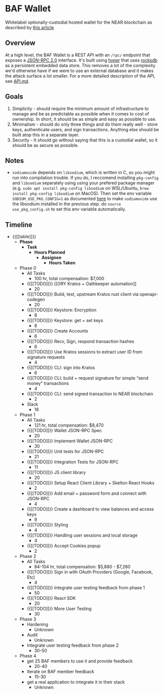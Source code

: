 # BAF Wallet

Whitelabel optionally-custodial hosted wallet for the NEAR blockchain as described by [this article](https://medium.com/nearprotocol/on-usability-of-blockchain-applications-398963798ab3)


## Overview

At a high level, the BAF Wallet is a REST API with an `/rpc/` endpoint that exposes a [JSON-RPC 2.0](https://www.jsonrpc.org/specification) interface. It's built using [hyper](https://hyper.rs/guides/server/hello-world/) that uses [rocksdb](https://github.com/rust-rocksdb/rust-rocksdb) as a persistent embedded data store. This removes a lot of the complexity we'd otherwise have if we were to use an external database and it makes the attack surface a lot smaller. For a more detailed description of the API, see [API.md](./API.md).

## Goals

1. Simplicity - should require the minimum amount of infrastructure to manage and be as predictable as possible when it comes to cost of ownership. In short, it should be as simple and easy as possible to use.
2. Minimalism - should do only three things and do them really well - store keys, authenticate users, and sign transactions. Anything else should be built atop this in a separate layer.
3. Security - It should go without saying that this is a custodial wallet, so it should be as secure as possible.

## Notes

* `sodiumoxide` depends on `libsodium`, which is written in C, so you might run into compilation trouble. If you do, I reccomend installing `pkg-config` and `libsodium` separately using using your prefered package manager (e.g. `sudo apt install pkg-config libsodium` on WSL/Ubuntu, `brew install pkg-config libsodium` on MacOS). Then set the env variable `SODIUM_USE_PKG_CONFIG=1` as documented [here](https://github.com/sodiumoxide/sodiumoxide#extended-usage) to make `sodiumoxide` use the libsodium installed in the previous step.
 do `source use_pkg_config.sh` to set this env variable automatically.

## Timeline
- {{[[table]]}}
    - **Phase** 
        - **Task**
            - **Hours Planned**
                - **Assignee**
                    - **Hours Taken**
    - Phase 0
        - All Tasks
            - 100 hr, total compensation: $7,000 
        - {{[[TODO]]}} [[ORY Kratos + Oathkeeper automation]]
            - 20 
        - {{[[TODO]]}} Build, test, upstream Kratos rust client via openapi-codegen
            - 20
        - {{[[TODO]]}} Keystore: Encryption
            - 8
        - {{[[TODO]]}} Keystore: get + set keys
            - 8
        - {{[[TODO]]}} Create Accounts
            - 6
        - {{[[TODO]]}} Recv, Sign, respond transaction hashes
            - 6
        - {{[[TODO]]}} Use Kratos sessions to extract user ID from signature requests
            - 4
        - {{[[TODO]]}} CLI: sign into Kratos
            - 6
        - {{[[TODO]]}} CLI: build + request signature for simple “send money” transactions
            - 4
        - {{[[TODO]]}} CLI: send signed transaction to NEAR blockchain
            - 2
        - Slack
            - 16
    - Phase 1
        - All Tasks
            - 121 hr, total compensation: $8,470
        - {{[[TODO]]}} Wallet JSON-RPC Spec
            - 20
        - {{[[TODO]]}} Implement Wallet JSON-RPC
            - 30
        - {{[[TODO]]}} Unit tests for JSON-RPC
            - 21
        - {{[[TODO]]}} Integration Tests for JSON-RPC
            - 11
        - {{[[TODO]]}} JS client library
            - 20
        - {{[[TODO]]}} Setup React Client Library + Skelton React Hooks
            - 2
        - {{[[TODO]]}} Add email + password form and connect with JSON-RPC
            - 4
        - {{[[TODO]]}} Create a dashboard to view balances and access keys
            - 9
        - {{[[TODO]]}} Styling
            - 4
        - {{[[TODO]]}} Handling user sessions and local storage
            - 4
        - {{[[TODO]]}} Accept Cookies popup 
            - 2
    - Phase 2
        - All Tasks
            - 84-104 hr, total compensation: $5,880 - $7,280 
        - {{[[TODO]]}} Sign in with OAuth Providers (Google, Facebook, Etc)
            - 4
        - {{[[TODO]]}} Integrate user testing feedback from phase 1
            - 50
        - {{[[TODO]]}} React SDK
            - 20
        - {{[[TODO]]}} More User Testing
            - 30
    - Phase 3
        - Hardening
            - Unknown
        - Audit
            - Unknown
        - Integrate user testing feedback from phase 2
            - 30-50
    - Phase 4
        - get 25 BAF members to use it and provide feedback
            - 20-40
        - Iterate on BAF member feedback
            - 15-30
        - get a real application to integrate it in their stack
            - Unknown
